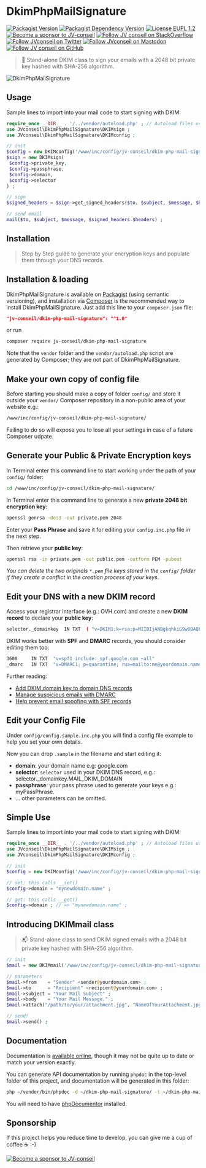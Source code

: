 # DkimPhpMailSignature

[![Packagist Version](https://img.shields.io/packagist/v/jv-conseil/dkim-php-mail-signature?color=orange)](https://packagist.org/packages/jv-conseil/dkim-php-mail-signature)
[![Packagist Dependency Version](https://img.shields.io/packagist/dependency-v/jv-conseil/dkim-php-mail-signature/php)](https://packagist.org/packages/jv-conseil/dkim-php-mail-signature)
[![License EUPL 1.2](https://img.shields.io/badge/License-EUPL--1.2-blue.svg)](LICENSE)
[![Become a sponsor to JV-conseil](https://img.shields.io/static/v1?label=Sponsor&message=%E2%9D%A4&logo=GitHub&color=%23fe8e86)](https://github.com/sponsors/JV-conseil "Become a sponsor to JV-conseil")
[![Follow JV conseil on StackOverflow](https://img.shields.io/stackexchange/stackoverflow/r/2477854)](https://stackoverflow.com/users/2477854/jv-conseil "Follow JV conseil on StackOverflow")
[![Follow JVconseil on Twitter](https://img.shields.io/twitter/follow/JVconseil.svg?style=social&logo=twitter)](https://twitter.com/JVconseil "Follow JVconseil on Twitter")
[![Follow JVconseil on Mastodon](https://img.shields.io/mastodon/follow/109896584320509054?domain=https%3A%2F%2Ffosstodon.org)](https://fosstodon.org/@JVconseil "Follow JVconseil@fosstodon.org on Mastodon")
[![Follow JV conseil on GitHub](https://img.shields.io/github/followers/JV-conseil?label=JV-conseil&style=social)](https://github.com/JV-conseil "Follow JV-conseil on GitHub")
<!--
[![Donate with PayPal](https://img.shields.io/badge/Donate-PayPal-green.svg)](https://www.paypal.com/cgi-bin/webscr?cmd=_s-xclick&hosted_button_id=P3DGL6EANDY96&source=url)
-->

> 🔏 Stand-alone DKIM class to sign your emails with a 2048 bit private key hashed with SHA-256 algorithm.

![DkimPhpMailSignature](https://user-images.githubusercontent.com/8126807/69017623-83495b80-09a8-11ea-8eee-757594d4e6ab.png)

## Usage

Sample lines to import into your mail code to start signing with DKIM:

```php
require_once __DIR__ . '/../vendor/autoload.php' ; // Autoload files using Composer autoload
use JVconseil\DkimPhpMailSignature\DKIMsign ;
use JVconseil\DkimPhpMailSignature\DKIMconfig ;

// init
$config = new DKIMconfig('/www/inc/config/jv-conseil/dkim-php-mail-signature/config.inc.php') ;
$sign = new DKIMsign(
 $config->private_key,
 $config->passphrase,
 $config->domain,
 $config->selector
) ;

// sign
$signed_headers = $sign->get_signed_headers($to, $subject, $message, $headers) ;

// send email
mail($to, $subject, $message, $signed_headers.$headers) ;
```

## Installation

> Step by Step guide to generate your encryption keys and populate them through your DNS records.

## Installation & loading

DkimPhpMailSignature is available on [Packagist](https://packagist.org/packages/jv-conseil/dkim-php-mail-signature) (using semantic versioning), and installation via [Composer](https://getcomposer.org) is the recommended way to install DkimPhpMailSignature. Just add this line to your `composer.json` file:

```json
"jv-conseil/dkim-php-mail-signature": "^1.0"
```

or run

```sh
composer require jv-conseil/dkim-php-mail-signature
```

Note that the `vendor` folder and the `vendor/autoload.php` script are generated by Composer; they are not part of DkimPhpMailSignature.

## Make your own copy of config file

Before starting you should make a copy of folder `config/` and store it outside your `vendor/` Composer repository in a non-public area of your website e.g.:

```bash
/www/inc/config/jv-conseil/dkim-php-mail-signature/
```

Failing to do so will expose you to lose all your settings in case of a future Composer udpate.

## Generate your Public & Private Encryption keys

In Terminal enter this command line to start working under the path of your `config/` folder:

```bash
cd /www/inc/config/jv-conseil/dkim-php-mail-signature/
```

In Terminal enter this command line to generate a new **private 2048 bit encryption key**:

```bash
openssl genrsa -des3 -out private.pem 2048
```

Enter your **Pass Phrase** and save it for editing your `config.inc.php` file in the next step.

Then retrieve your **public key**:

```bash
openssl rsa -in private.pem -out public.pem -outform PEM -pubout
```

_You can delete the two originals `*.pem` file keys stored in the `config/` folder if they create a conflict in the creation process of your keys._

## Edit your DNS with a new DKIM record

Access your registrar interface (e.g.: OVH.com) and create a new **DKIM record** to declare your **public key**:

```bash
selector._domainkey  IN TXT  ( "v=DKIM1;k=rsa;p=MIIBIjANBgkqhkiG9w0BAQEFAAOCAQ8AMIIBCgKCAQEA0ekggNf9vuzzL4SlVc8QZyyqbEwR5bVTPC9cEZ8hFqTKOc7go180n3RZilYJZvveaxBkLCVJSTQaMPtKuSptY5au6Pi3AkFlizzhUJ80+0zgZXSGx7gfbginbRwhD+XdGOe9NXpo0PfrD6dEJ49Ytx4/nHB0TKiL227C0kGWb7RfWTVWccgJq4+kQb4l+4" "oDU5rGomSYK+zmMV13QTSETcJnoXhmjoJ30omyJfEXAsK5Ny0LJo8rWCucLD31BxHrM9/+M/Ye+TWxcrD2mRh5Jxqcnyj00/7kCnWeGPTftVKkAJBP3JMRqCNShLUchLhaz0qeXUtxAe9dx7ltr8042QIDAQAB;" )
```

DKIM works better with **SPF** and **DMARC** records, you should consider editing them too:

```bash
3600     IN TXT  "v=spf1 include:_spf.google.com ~all"
_dmarc   IN TXT  "v=DMARC1; p=quarantine; rua=mailto:me@yourdomain.name"
```

Further reading:

- [Add DKIM domain key to domain DNS records](https://support.google.com/a/answer/173535)
- [Manage suspicious emails with DMARC](https://support.google.com/a/answer/2466563?hl=en)
- [Help prevent email spoofing with SPF records](https://support.google.com/a/answer/33786?hl=en)

## Edit your Config File

Under `config/config.sample.inc.php` you will find a config file example to help you set your own details.

Now you can drop `.sample` in the filename and start editing it:

- **domain**: your domain name e.g: google.com
- **selector**: `selector` used in your DKIM DNS record, e.g.: selector._domainkey.MAIL_DKIM_DOMAIN
- **passphrase**: your pass phrase used to generate your keys e.g.: myPassPhrase.
- ... other parameters can be omitted.

## Simple Use

Sample lines to import into your mail code to start signing with DKIM:

```php
require_once __DIR__ . '/../vendor/autoload.php' ; // Autoload files using Composer autoload
use JVconseil\DkimPhpMailSignature\DKIMsign ;
use JVconseil\DkimPhpMailSignature\DKIMconfig ;

// init
$config = new DKIMconfig('/www/inc/config/jv-conseil/dkim-php-mail-signature/config.inc.php') ;

// set: this calls __set()
$config->domain = "mynewdomain.name" ;

// get: this calls __get()
$config->domain ; // => "mynewdomain.name" ;
```

## Introducing DKIMmail class

> 📬 Stand-alone class to send DKIM signed emails with a 2048 bit private key hashed with SHA-256 algorithm.

```php
// init
$mail = new DKIMmail('/www/inc/config/jv-conseil/dkim-php-mail-signature/config.inc.php') ;

// parameters
$mail->from    = "Sender" <sender@yourdomain.com> ;
$mail->to      = "Recipient" <recipient@yourdomain.com> ;
$mail->subject = "Your Mail Subject" ;
$mail->body    = "Your Mail Message." ;
$mail->attach("/path/to/your/attachment.jpg", "NameOfYourAttachment.jpg") ;

// send!
$mail->send() ;
```

## Documentation

Documentation is [available online](https://jv-conseil-internet-consulting.github.io/dkim-php-mail-signature/classes/JVconseil.DkimPhpMailSignature.DKIMconfig.html), though it may not be quite up to date or match your version exactly.

You can generate API documentation by running `phpdoc` in the top-level folder of this project, and documentation will be generated in this folder:

```bash
php ~/vendor/bin/phpdoc -d ~/dkim-php-mail-signature/ -t ~/dkim-php-mail-signature/docs/
```

You will need to have [phpDocumentor](https://www.phpdoc.org) installed.

## Sponsorship

If this project helps you reduce time to develop, you can give me a cup of coffee ☕️ :-)

[![Become a sponsor to JV-conseil](https://img.shields.io/static/v1?label=Sponsor&message=%E2%9D%A4&logo=GitHub&color=%23fe8e86)](https://github.com/sponsors/JV-conseil)
